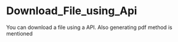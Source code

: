 # Download_File_using_Api


You can download a file using a API. 
Also generating pdf method is mentioned
